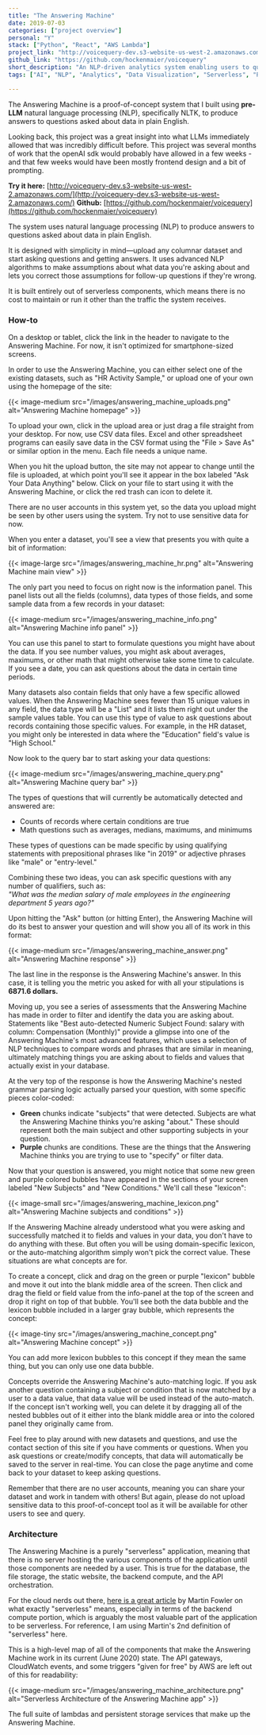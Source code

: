 ```yaml
---
title: "The Answering Machine"
date: 2019-07-03
categories: ["project overview"]
personal: "Y"
stack: ["Python", "React", "AWS Lambda"]
project_link: "http://voicequery-dev.s3-website-us-west-2.amazonaws.com/"
github_link: "https://github.com/hockenmaier/voicequery"
short_description: "An NLP-driven analytics system enabling users to query their data in plain English."
tags: ["AI", "NLP", "Analytics", "Data Visualization", "Serverless", "Python", "React", "AWS Lambda", "Rapid Prototyping", "System Design"]

---
```


The Answering Machine is a proof-of-concept system that I built using **pre-LLM** natural language processing (NLP), specifically NLTK, to produce answers to questions asked about data in plain English.

Looking back, this project was a great insight into what LLMs immediately allowed that was incredibly difficult before.  This project was several months of work that the openAI sdk would probably have allowed in a few weeks - and that few weeks would have been mostly frontend design and a bit of prompting.

**Try it here:** [http://voicequery-dev.s3-website-us-west-2.amazonaws.com/](http://voicequery-dev.s3-website-us-west-2.amazonaws.com/)
**Github:** [https://github.com/hockenmaier/voicequery](https://github.com/hockenmaier/voicequery)


The system uses natural language processing (NLP) to produce answers to questions asked about data in plain English.

It is designed with simplicity in mind—upload any columnar dataset and start asking questions and getting answers. It uses advanced NLP algorithms to make assumptions about what data you're asking about and lets you correct those assumptions for follow-up questions if they're wrong.

It is built entirely out of serverless components, which means there is no cost to maintain or run it other than the traffic the system receives.

### How-to

On a desktop or tablet, click the link in the header to navigate to the Answering Machine. For now, it isn't optimized for smartphone-sized screens.

In order to use the Answering Machine, you can either select one of the existing datasets, such as "HR Activity Sample," or upload one of your own using the homepage of the site:

{{< image-medium src="/images/answering_machine_uploads.png" alt="Answering Machine homepage" >}}

To upload your own, click in the upload area or just drag a file straight from your desktop. For now, use CSV data files. Excel and other spreadsheet programs can easily save data in the CSV format using the "File > Save As" or similar option in the menu. Each file needs a unique name.

When you hit the upload button, the site may not appear to change until the file is uploaded, at which point you'll see it appear in the box labeled "Ask Your Data Anything" below. Click on your file to start using it with the Answering Machine, or click the red trash can icon to delete it.

There are no user accounts in this system yet, so the data you upload might be seen by other users using the system. Try not to use sensitive data for now.

When you enter a dataset, you'll see a view that presents you with quite a bit of information:

{{< image-large src="/images/answering_machine_hr.png" alt="Answering Machine main view" >}}

The only part you need to focus on right now is the information panel. This panel lists out all the fields (columns), data types of those fields, and some sample data from a few records in your dataset:

{{< image-medium src="/images/answering_machine_info.png" alt="Answering Machine info panel" >}}

You can use this panel to start to formulate questions you might have about the data. If you see number values, you might ask about averages, maximums, or other math that might otherwise take some time to calculate. If you see a date, you can ask questions about the data in certain time periods.

Many datasets also contain fields that only have a few specific allowed values. When the Answering Machine sees fewer than 15 unique values in any field, the data type will be a "List" and it lists them right out under the sample values table. You can use this type of value to ask questions about records containing those specific values. For example, in the HR dataset, you might only be interested in data where the "Education" field's value is "High School."

Now look to the query bar to start asking your data questions:

{{< image-medium src="/images/answering_machine_query.png" alt="Answering Machine query bar" >}}

The types of questions that will currently be automatically detected and answered are:

- Counts of records where certain conditions are true
- Math questions such as averages, medians, maximums, and minimums

These types of questions can be made specific by using qualifying statements with prepositional phrases like "in 2019" or adjective phrases like "male" or "entry-level."

Combining these two ideas, you can ask specific questions with any number of qualifiers, such as:  
*"What was the median salary of male employees in the engineering department 5 years ago?"*  

Upon hitting the "Ask" button (or hitting Enter), the Answering Machine will do its best to answer your question and will show you all of its work in this format:

{{< image-medium src="/images/answering_machine_answer.png" alt="Answering Machine response" >}}

The last line in the response is the Answering Machine's answer. In this case, it is telling you the metric you asked for with all your stipulations is **6871.6 dollars.**

Moving up, you see a series of assessments that the Answering Machine has made in order to filter and identify the data you are asking about. Statements like "Best auto-detected Numeric Subject Found: salary with column: Compensation (Monthly)" provide a glimpse into one of the Answering Machine's most advanced features, which uses a selection of NLP techniques to compare words and phrases that are similar in meaning, ultimately matching things you are asking about to fields and values that actually exist in your database.

At the very top of the response is how the Answering Machine's nested grammar parsing logic actually parsed your question, with some specific pieces color-coded:  

- **Green** chunks indicate "subjects" that were detected. Subjects are what the Answering Machine thinks you're asking "about." These should represent both the main subject and other supporting subjects in your question.
- **Purple** chunks are conditions. These are the things that the Answering Machine thinks you are trying to use to "specify" or filter data.

Now that your question is answered, you might notice that some new green and purple colored bubbles have appeared in the sections of your screen labeled "New Subjects" and "New Conditions." We'll call these "lexicon":

{{< image-small src="/images/answering_machine_lexicon.png" alt="Answering Machine subjects and conditions" >}}

If the Answering Machine already understood what you were asking and successfully matched it to fields and values in your data, you don't have to do anything with these. But often you will be using domain-specific lexicon, or the auto-matching algorithm simply won't pick the correct value. These situations are what concepts are for.

To create a concept, click and drag on the green or purple "lexicon" bubble and move it out into the blank middle area of the screen. Then click and drag the field or field value from the info-panel at the top of the screen and drop it right on top of that bubble. You'll see both the data bubble and the lexicon bubble included in a larger gray bubble, which represents the concept:

{{< image-tiny src="/images/answering_machine_concept.png" alt="Answering Machine concept" >}}

You can add more lexicon bubbles to this concept if they mean the same thing, but you can only use one data bubble.

Concepts override the Answering Machine's auto-matching logic. If you ask another question containing a subject or condition that is now matched by a user to a data value, that data value will be used instead of the auto-match. If the concept isn't working well, you can delete it by dragging all of the nested bubbles out of it either into the blank middle area or into the colored panel they originally came from.

Feel free to play around with new datasets and questions, and use the contact section of this site if you have comments or questions. When you ask questions or create/modify concepts, that data will automatically be saved to the server in real-time. You can close the page anytime and come back to your dataset to keep asking questions.

Remember that there are no user accounts, meaning you can share your dataset and work in tandem with others! But again, please do not upload sensitive data to this proof-of-concept tool as it will be available for other users to see and query.

### Architecture

The Answering Machine is a purely "serverless" application, meaning that there is no server hosting the various components of the application until those components are needed by a user. This is true for the database, the file storage, the static website, the backend compute, and the API orchestration.

For the cloud nerds out there, [here is a great article](https://martinfowler.com/articles/serverless.html) by Martin Fowler on what exactly "serverless" means, especially in terms of the backend compute portion, which is arguably the most valuable part of the application to be serverless. For reference, I am using Martin's 2nd definition of "serverless" here.

This is a high-level map of all of the components that make the Answering Machine work in its current (June 2020) state. The API gateways, CloudWatch events, and some triggers "given for free" by AWS are left out of this for readability:

{{< image-medium src="/images/answering_machine_architecture.png" alt="Serverless Architecture of the Answering Machine app" >}}

The full suite of lambdas and persistent storage services that make up the Answering Machine.